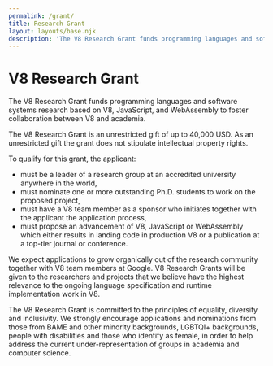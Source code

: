 ```yaml
---
permalink: /grant/
title: Research Grant
layout: layouts/base.njk
description: 'The V8 Research Grant funds programming languages and software systems research based on V8, JavaScript, and WebAssembly.'
---
```

# V8 Research Grant

The V8 Research Grant funds programming languages and software systems research based on V8, JavaScript, and WebAssembly to foster collaboration between V8 and academia.

The V8 Research Grant is an unrestricted gift of up to 40,000 USD. As an unrestricted gift the grant does not stipulate intellectual property rights.

To qualify for this grant, the applicant:

- must be a leader of a research group at an accredited university anywhere in the world,
- must nominate one or more outstanding Ph.D. students to work on the proposed project,
- must have a V8 team member as a sponsor who initiates together with the applicant the application process,
- must propose an advancement of V8, JavaScript or WebAssembly which either results in landing code in production V8 or a publication at a top-tier journal or conference.

We expect applications to grow organically out of the research community together with V8 team members at Google. V8 Research Grants will be given to the researchers and projects that we believe have the highest relevance to the ongoing language specification and runtime implementation work in V8.

The V8 Research Grant is committed to the principles of equality, diversity and inclusivity. We strongly encourage applications and nominations from those from BAME and other minority backgrounds, LGBTQI+ backgrounds, people with disabilities and those who identify as female, in order to help address the current under-representation of groups in academia and computer science.
